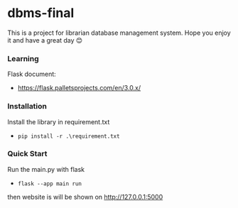 # dbms-final

This is a project for librarian database management system.
Hope you enjoy it and have a great day :blush:

### Learning
Flask document:
- https://flask.palletsprojects.com/en/3.0.x/

### Installation
Install the library in requirement.txt
- ```pip install -r .\requirement.txt```

### Quick Start
Run the main.py with flask
- ```flask --app main run```

then website is will be shown on http://127.0.0.1:5000

